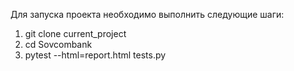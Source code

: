 Для запуска проекта необходимо выполнить следующие шаги:
1. git clone current_project
2. cd Sovcombank
3. pytest --html=report.html tests.py
